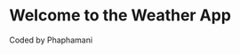 <!DOCTYPE html>
<html lang="en">
  <head>
    <meta charset="UTF-8" />
    <meta name="viewport" content="width=device-width, initial-scale=1.0" />
    <title>Weather App</title>
  </head>
  <body>
    <h1>Welcome to the Weather App</h1>
    <footer>Coded by Phaphamani</footer>
  </body>
</html>
